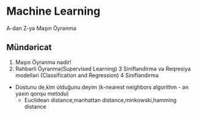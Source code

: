 # Machine Learning 
A-dan Z-yə Maşın Öyrənmə

## Mündəricat

1. Maşın Öyrənmə nədir!
2. Rəhbərli Öyrənmə(Supervised Learning)
3 Sinifləndirmə və Reqresiya modelləri (Classification and Regression)
4 Sinifləndirmə
  - Dostunu de,kim olduğunu deyim (k-nearest neighbors algorithm - ən yaxın qonşu metodu)
    - Euclidean distance,manhattan distance,minkowski,hamming distance


